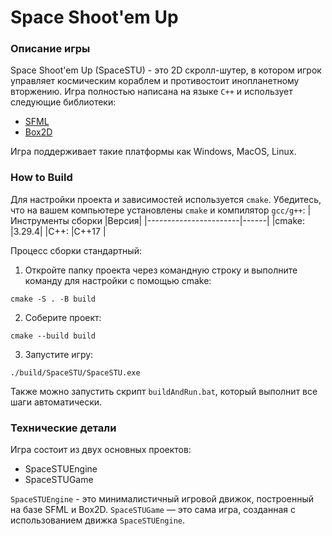 # Space Shoot'em Up

### Описание игры

Space Shoot'em Up (SpaceSTU) - это 2D скролл-шутер, в котором игрок управляет космическим кораблем и противостоит инопланетному вторжению.
Игра полностью написана на языке ```C++``` и использует следующие библиотеки:
* [SFML](https://www.sfml-dev.org/) 
* [Box2D](https://box2d.org/)

Игра поддерживает такие платформы как Windows, MacOS, Linux.

### How to Build
Для настройки проекта и зависимостей используется ```cmake```.  Убедитесь, что на вашем компьютере установлены ```cmake``` и компилятор ```gcc/g++```:
|Инструменты сборки   	|Версия|
|-----------------------|------|
|cmake:       			|3.29.4|
|C++:        			|C++17 |

Процесс сборки стандартный:

1. Откройте папку проекта через командную строку и выполните команду для настройки с помощью cmake:
```
cmake -S . -B build
```
2. Соберите проект:
```
cmake --build build
```
3. Запустите игру:
```
./build/SpaceSTU/SpaceSTU.exe
```
Также можно запустить скрипт ```buildAndRun.bat```, который выполнит все шаги автоматически.

### Технические детали

Игра состоит из двух основных проектов:

* SpaceSTUEngine
* SpaceSTUGame

```SpaceSTUEngine``` - это минималистичный игровой движок, построенный на базе SFML и Box2D.
```SpaceSTUGame``` — это сама игра, созданная с использованием движка ```SpaceSTUEngine```.
